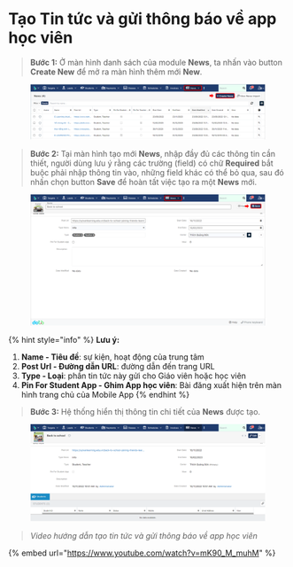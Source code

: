 # Tạo Tin tức và gửi thông báo về app học viên

> **Bước 1:** Ở màn hình danh sách của module **News**, ta nhấn vào button **Create New** để mở ra màn hình thêm mới **New**.

<figure><img src="../.gitbook/assets/image (8).png" alt=""><figcaption></figcaption></figure>

> **Bước 2:** Tại màn hình tạo mới **News**, nhập đầy đủ các thông tin cần thiết, người dùng lưu ý rằng các trường (field) có chữ **Required** bắt buộc phải nhập thông tin vào, những field khác có thể bỏ qua, sau đó nhấn chọn button **Save** để hoàn tất việc tạo ra một **News** mới.

<figure><img src="../.gitbook/assets/image (27).png" alt=""><figcaption></figcaption></figure>

{% hint style="info" %}
**Lưu ý:**

1. **Name - Tiêu đề**: sự kiện, hoạt động của trung tâm&#x20;
2. **Post Url - Đường dẫn URL**: đường dẫn đến trang URL
3. **Type - Loại**: phần tin tức này gửi cho Giáo viên hoặc học viên&#x20;
4. **Pin For Student App - Ghim App học viên**: Bài đăng xuất hiện trên màn hình trang chủ của Mobile App
{% endhint %}

> **Bước 3:** Hệ thống hiển thị thông tin chi tiết của **News** được tạo.

<figure><img src="../.gitbook/assets/image (4).png" alt=""><figcaption></figcaption></figure>

> _Video hướng dẫn tạo tin tức và gửi thông báo về app học viên_

{% embed url="https://www.youtube.com/watch?v=mK90_M_muhM" %}
